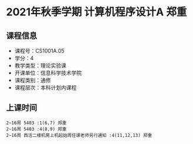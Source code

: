 # 2021年秋季学期 计算机程序设计A 郑重






## 课程信息

- 课程号：CS1001A.05
- 学分：4
- 教学类型：理论实验课
- 开课单位：信息科学技术学院
- 课程类别：通修
- 课程层次：本科计划内课程

## 上课时间

```
2~16周 5403 :1(6,7) 郑重
2~16周 5403 :4(8,9) 郑重
2~16周 西活二楼机房上机起始周任课老师另行通知 :4(11,12,13) 郑重
```

